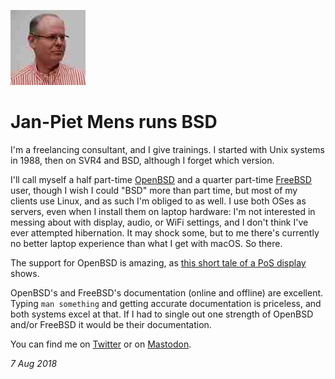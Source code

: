 <p><a href="/" alt="avatar" title="home page"><img src="jpmens.jpeg" class="avatar"></a></p>

# Jan-Piet Mens runs BSD

I'm a freelancing consultant, and I give trainings. I started with
Unix systems in 1988, then on SVR4 and BSD, although I forget which
version.

I'll call myself a half part-time [OpenBSD] and a quarter part-time
[FreeBSD] user, though I wish I could "BSD" more than part time, but
most of my clients use Linux, and as such I'm obliged to as well.
I use both OSes as servers, even when I install them on laptop
hardware: I'm not interested in messing about with display, audio,
or WiFi settings, and I don't think I've ever attempted hibernation.
It may shock some, but to me there's currently no better laptop
experience than what I get with macOS. So there.

The support for OpenBSD is amazing, as [this short tale of a PoS
display][pos] shows.

OpenBSD's and FreeBSD's documentation (online and offline) are
excellent. Typing `man something` and getting accurate documentation
is priceless, and both systems excel at that. If I had to single
out one strength of OpenBSD and/or FreeBSD it would be their
documentation.

You can find me on [Twitter](https://twitter.com/jpmens) or
on [Mastodon](https://mastodon.social/@jpmens).

_7 Aug 2018_

[pos]: https://jpmens.net/2018/06/19/on-a-pos-pole-display-and-an-open-source-os/
[OpenBSD]: https://www.openbsd.org
[FreeBSD]: https://www.freebsd.org
